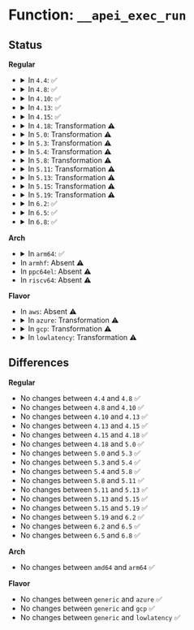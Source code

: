 # Function: <code>__apei_exec_run</code>

## Status
<b>Regular</b>
<ul>
<li>
<details>
<summary>In <code>4.4</code>: ✅</summary>

```c
int __apei_exec_run(struct apei_exec_context *ctx, u8 action, bool optional);
```

**Collision:** Unique Global

**Inline:** No

**Transformation:** False

**Instances:**

```
In drivers/acpi/apei/apei-base.c (ffffffff814b2b30)
Location: drivers/acpi/apei/apei-base.c:156
Inline: False
Direct callers:
  - drivers/acpi/apei/erst.c:erst_get_record_count
  - drivers/acpi/apei/erst.c:erst_get_record_id_next
  - drivers/acpi/apei/erst.c:erst_read
  - drivers/acpi/apei/erst.c:erst_read
  - drivers/acpi/apei/erst.c:erst_read
  - drivers/acpi/apei/erst.c:erst_read
  - drivers/acpi/apei/erst.c:erst_read
  - drivers/acpi/apei/erst.c:erst_read
  - drivers/acpi/apei/erst.c:erst_read
  - drivers/acpi/apei/erst.c:erst_write
  - drivers/acpi/apei/erst.c:erst_write
  - drivers/acpi/apei/erst.c:erst_write
  - drivers/acpi/apei/erst.c:erst_write
  - drivers/acpi/apei/erst.c:erst_write
  - drivers/acpi/apei/erst.c:erst_write
```
**Symbols:**

```
ffffffff814b2b30-ffffffff814b2c07: __apei_exec_run (STB_GLOBAL)
```
</details>
</li>
<li>
<details>
<summary>In <code>4.8</code>: ✅</summary>

```c
int __apei_exec_run(struct apei_exec_context *ctx, u8 action, bool optional);
```

**Collision:** Unique Global

**Inline:** No

**Transformation:** False

**Instances:**

```
In drivers/acpi/apei/apei-base.c (ffffffff81502450)
Location: drivers/acpi/apei/apei-base.c:156
Inline: False
Direct callers:
  - drivers/acpi/apei/erst.c:erst_read
  - drivers/acpi/apei/erst.c:erst_read
  - drivers/acpi/apei/erst.c:erst_read
  - drivers/acpi/apei/erst.c:erst_read
  - drivers/acpi/apei/erst.c:erst_read
  - drivers/acpi/apei/erst.c:erst_read
  - drivers/acpi/apei/erst.c:erst_read
  - drivers/acpi/apei/erst.c:erst_write
  - drivers/acpi/apei/erst.c:erst_write
  - drivers/acpi/apei/erst.c:erst_write
  - drivers/acpi/apei/erst.c:erst_write
  - drivers/acpi/apei/erst.c:erst_write
  - drivers/acpi/apei/erst.c:erst_write
  - drivers/acpi/apei/erst.c:erst_get_record_id_next
  - drivers/acpi/apei/erst.c:erst_get_record_count
```
**Symbols:**

```
ffffffff81502450-ffffffff81502527: __apei_exec_run (STB_GLOBAL)
```
</details>
</li>
<li>
<details>
<summary>In <code>4.10</code>: ✅</summary>

```c
int __apei_exec_run(struct apei_exec_context *ctx, u8 action, bool optional);
```

**Collision:** Unique Global

**Inline:** No

**Transformation:** False

**Instances:**

```
In drivers/acpi/apei/apei-base.c (ffffffff81526630)
Location: drivers/acpi/apei/apei-base.c:156
Inline: False
Direct callers:
  - drivers/acpi/apei/erst.c:erst_read
  - drivers/acpi/apei/erst.c:erst_read
  - drivers/acpi/apei/erst.c:erst_read
  - drivers/acpi/apei/erst.c:erst_read
  - drivers/acpi/apei/erst.c:erst_read
  - drivers/acpi/apei/erst.c:erst_read
  - drivers/acpi/apei/erst.c:erst_read
  - drivers/acpi/apei/erst.c:erst_write
  - drivers/acpi/apei/erst.c:erst_write
  - drivers/acpi/apei/erst.c:erst_write
  - drivers/acpi/apei/erst.c:erst_write
  - drivers/acpi/apei/erst.c:erst_write
  - drivers/acpi/apei/erst.c:erst_write
  - drivers/acpi/apei/erst.c:erst_get_record_id_next
  - drivers/acpi/apei/erst.c:erst_get_record_count
```
**Symbols:**

```
ffffffff81526630-ffffffff81526713: __apei_exec_run (STB_GLOBAL)
```
</details>
</li>
<li>
<details>
<summary>In <code>4.13</code>: ✅</summary>

```c
int __apei_exec_run(struct apei_exec_context *ctx, u8 action, bool optional);
```

**Collision:** Unique Global

**Inline:** No

**Transformation:** False

**Instances:**

```
In drivers/acpi/apei/apei-base.c (ffffffff81539560)
Location: drivers/acpi/apei/apei-base.c:156
Inline: False
Direct callers:
  - drivers/acpi/apei/erst.c:erst_read
  - drivers/acpi/apei/erst.c:erst_read
  - drivers/acpi/apei/erst.c:erst_read
  - drivers/acpi/apei/erst.c:erst_read
  - drivers/acpi/apei/erst.c:erst_read
  - drivers/acpi/apei/erst.c:erst_read
  - drivers/acpi/apei/erst.c:erst_read
  - drivers/acpi/apei/erst.c:erst_write
  - drivers/acpi/apei/erst.c:erst_write
  - drivers/acpi/apei/erst.c:erst_write
  - drivers/acpi/apei/erst.c:erst_write
  - drivers/acpi/apei/erst.c:erst_write
  - drivers/acpi/apei/erst.c:erst_write
  - drivers/acpi/apei/erst.c:erst_get_record_id_next
  - drivers/acpi/apei/erst.c:erst_get_record_count
```
**Symbols:**

```
ffffffff81539560-ffffffff81539624: __apei_exec_run (STB_GLOBAL)
```
</details>
</li>
<li>
<details>
<summary>In <code>4.15</code>: ✅</summary>

```c
int __apei_exec_run(struct apei_exec_context *ctx, u8 action, bool optional);
```

**Collision:** Unique Global

**Inline:** No

**Transformation:** False

**Instances:**

```
In drivers/acpi/apei/apei-base.c (ffffffff8159c0c0)
Location: drivers/acpi/apei/apei-base.c:156
Inline: False
Direct callers:
  - drivers/acpi/apei/erst.c:erst_read
  - drivers/acpi/apei/erst.c:erst_read
  - drivers/acpi/apei/erst.c:erst_read
  - drivers/acpi/apei/erst.c:erst_read
  - drivers/acpi/apei/erst.c:erst_read
  - drivers/acpi/apei/erst.c:erst_read
  - drivers/acpi/apei/erst.c:erst_read
  - drivers/acpi/apei/erst.c:erst_write
  - drivers/acpi/apei/erst.c:erst_write
  - drivers/acpi/apei/erst.c:erst_write
  - drivers/acpi/apei/erst.c:erst_write
  - drivers/acpi/apei/erst.c:erst_write
  - drivers/acpi/apei/erst.c:erst_write
  - drivers/acpi/apei/erst.c:erst_get_record_id_next
  - drivers/acpi/apei/erst.c:erst_get_record_count
```
**Symbols:**

```
ffffffff8159c0c0-ffffffff8159c187: __apei_exec_run (STB_GLOBAL)
```
</details>
</li>
<li>
<details>
<summary>In <code>4.18</code>: Transformation ⚠️</summary>

```c
int __apei_exec_run(struct apei_exec_context *ctx, u8 action, bool optional);
```

**Collision:** Unique Global

**Inline:** No

**Transformation:** True

**Instances:**

```
In drivers/acpi/apei/apei-base.c (0)
Location: drivers/acpi/apei/apei-base.c:156
Inline: False
Direct callers:
  - drivers/acpi/apei/erst.c:erst_read
  - drivers/acpi/apei/erst.c:erst_read
  - drivers/acpi/apei/erst.c:erst_read
  - drivers/acpi/apei/erst.c:erst_read
  - drivers/acpi/apei/erst.c:erst_read
  - drivers/acpi/apei/erst.c:erst_read
  - drivers/acpi/apei/erst.c:erst_read
  - drivers/acpi/apei/erst.c:erst_write
  - drivers/acpi/apei/erst.c:erst_write
  - drivers/acpi/apei/erst.c:erst_write
  - drivers/acpi/apei/erst.c:erst_write
  - drivers/acpi/apei/erst.c:erst_write
  - drivers/acpi/apei/erst.c:erst_write
  - drivers/acpi/apei/erst.c:erst_get_record_id_next
  - drivers/acpi/apei/erst.c:erst_get_record_count
```
**Symbols:**

```
ffffffff815d4d3e-ffffffff815d4d56: __apei_exec_run.cold.6 (STB_LOCAL)
ffffffff815d3df0-ffffffff815d3eaa: __apei_exec_run (STB_GLOBAL)
```
</details>
</li>
<li>
<details>
<summary>In <code>5.0</code>: Transformation ⚠️</summary>

```c
int __apei_exec_run(struct apei_exec_context *ctx, u8 action, bool optional);
```

**Collision:** Unique Global

**Inline:** No

**Transformation:** True

**Instances:**

```
In drivers/acpi/apei/apei-base.c (0)
Location: drivers/acpi/apei/apei-base.c:156
Inline: False
Direct callers:
  - drivers/acpi/apei/erst.c:erst_read
  - drivers/acpi/apei/erst.c:erst_read
  - drivers/acpi/apei/erst.c:erst_read
  - drivers/acpi/apei/erst.c:erst_read
  - drivers/acpi/apei/erst.c:erst_read
  - drivers/acpi/apei/erst.c:erst_read
  - drivers/acpi/apei/erst.c:erst_read
  - drivers/acpi/apei/erst.c:erst_write
  - drivers/acpi/apei/erst.c:erst_write
  - drivers/acpi/apei/erst.c:erst_write
  - drivers/acpi/apei/erst.c:erst_write
  - drivers/acpi/apei/erst.c:erst_write
  - drivers/acpi/apei/erst.c:erst_write
  - drivers/acpi/apei/erst.c:erst_get_record_id_next
  - drivers/acpi/apei/erst.c:erst_get_record_count
```
**Symbols:**

```
ffffffff815ee4ee-ffffffff815ee506: __apei_exec_run.cold.6 (STB_LOCAL)
ffffffff815ed5a0-ffffffff815ed65a: __apei_exec_run (STB_GLOBAL)
```
</details>
</li>
<li>
<details>
<summary>In <code>5.3</code>: Transformation ⚠️</summary>

```c
int __apei_exec_run(struct apei_exec_context *ctx, u8 action, bool optional);
```

**Collision:** Unique Global

**Inline:** No

**Transformation:** True

**Instances:**

```
In drivers/acpi/apei/apei-base.c (0)
Location: drivers/acpi/apei/apei-base.c:148
Inline: False
Direct callers:
  - drivers/acpi/apei/erst.c:erst_read
  - drivers/acpi/apei/erst.c:erst_read
  - drivers/acpi/apei/erst.c:erst_read
  - drivers/acpi/apei/erst.c:erst_read
  - drivers/acpi/apei/erst.c:erst_read
  - drivers/acpi/apei/erst.c:erst_read
  - drivers/acpi/apei/erst.c:erst_read
  - drivers/acpi/apei/erst.c:erst_write
  - drivers/acpi/apei/erst.c:erst_write
  - drivers/acpi/apei/erst.c:erst_write
  - drivers/acpi/apei/erst.c:erst_write
  - drivers/acpi/apei/erst.c:erst_write
  - drivers/acpi/apei/erst.c:erst_write
  - drivers/acpi/apei/erst.c:erst_get_record_id_next
  - drivers/acpi/apei/erst.c:erst_get_record_count
```
**Symbols:**

```
ffffffff8162027e-ffffffff81620297: __apei_exec_run.cold (STB_LOCAL)
ffffffff8161f350-ffffffff8161f40b: __apei_exec_run (STB_GLOBAL)
```
</details>
</li>
<li>
<details>
<summary>In <code>5.4</code>: Transformation ⚠️</summary>

```c
int __apei_exec_run(struct apei_exec_context *ctx, u8 action, bool optional);
```

**Collision:** Unique Global

**Inline:** No

**Transformation:** True

**Instances:**

```
In drivers/acpi/apei/apei-base.c (0)
Location: drivers/acpi/apei/apei-base.c:148
Inline: False
Direct callers:
  - drivers/acpi/apei/erst.c:erst_read
  - drivers/acpi/apei/erst.c:erst_read
  - drivers/acpi/apei/erst.c:erst_read
  - drivers/acpi/apei/erst.c:erst_read
  - drivers/acpi/apei/erst.c:erst_read
  - drivers/acpi/apei/erst.c:erst_read
  - drivers/acpi/apei/erst.c:erst_read
  - drivers/acpi/apei/erst.c:erst_write
  - drivers/acpi/apei/erst.c:erst_write
  - drivers/acpi/apei/erst.c:erst_write
  - drivers/acpi/apei/erst.c:erst_write
  - drivers/acpi/apei/erst.c:erst_write
  - drivers/acpi/apei/erst.c:erst_write
  - drivers/acpi/apei/erst.c:erst_get_record_id_next
  - drivers/acpi/apei/erst.c:erst_get_record_count
```
**Symbols:**

```
ffffffff81641d5e-ffffffff81641d77: __apei_exec_run.cold (STB_LOCAL)
ffffffff81640e30-ffffffff81640eeb: __apei_exec_run (STB_GLOBAL)
```
</details>
</li>
<li>
<details>
<summary>In <code>5.8</code>: Transformation ⚠️</summary>

```c
int __apei_exec_run(struct apei_exec_context *ctx, u8 action, bool optional);
```

**Collision:** Unique Global

**Inline:** No

**Transformation:** True

**Instances:**

```
In drivers/acpi/apei/apei-base.c (0)
Location: drivers/acpi/apei/apei-base.c:148
Inline: False
Direct callers:
  - drivers/acpi/apei/erst.c:__erst_clear_from_storage
  - drivers/acpi/apei/erst.c:__erst_clear_from_storage
  - drivers/acpi/apei/erst.c:__erst_clear_from_storage
  - drivers/acpi/apei/erst.c:__erst_clear_from_storage
  - drivers/acpi/apei/erst.c:__erst_clear_from_storage
  - drivers/acpi/apei/erst.c:__erst_clear_from_storage
  - drivers/acpi/apei/erst.c:__erst_record_id_cache_add_one
  - drivers/acpi/apei/erst.c:erst_get_record_count
```
**Symbols:**

```
ffffffff816ef123-ffffffff816ef13d: __apei_exec_run.cold (STB_LOCAL)
ffffffff816eded0-ffffffff816edf95: __apei_exec_run (STB_GLOBAL)
```
</details>
</li>
<li>
<details>
<summary>In <code>5.11</code>: Transformation ⚠️</summary>

```c
int __apei_exec_run(struct apei_exec_context *ctx, u8 action, bool optional);
```

**Collision:** Unique Global

**Inline:** No

**Transformation:** True

**Instances:**

```
In drivers/acpi/apei/apei-base.c (0)
Location: drivers/acpi/apei/apei-base.c:148
Inline: False
Direct callers:
  - drivers/acpi/apei/erst.c:__erst_clear_from_storage
  - drivers/acpi/apei/erst.c:__erst_clear_from_storage
  - drivers/acpi/apei/erst.c:__erst_clear_from_storage
  - drivers/acpi/apei/erst.c:__erst_clear_from_storage
  - drivers/acpi/apei/erst.c:__erst_clear_from_storage
  - drivers/acpi/apei/erst.c:__erst_clear_from_storage
  - drivers/acpi/apei/erst.c:__erst_record_id_cache_add_one
  - drivers/acpi/apei/erst.c:erst_get_record_count
```
**Symbols:**

```
ffffffff81c03332-ffffffff81c0334c: __apei_exec_run.cold (STB_LOCAL)
ffffffff8170b4e0-ffffffff8170b5a5: __apei_exec_run (STB_GLOBAL)
```
</details>
</li>
<li>
<details>
<summary>In <code>5.13</code>: Transformation ⚠️</summary>

```c
int __apei_exec_run(struct apei_exec_context *ctx, u8 action, bool optional);
```

**Collision:** Unique Global

**Inline:** No

**Transformation:** True

**Instances:**

```
In drivers/acpi/apei/apei-base.c (0)
Location: drivers/acpi/apei/apei-base.c:148
Inline: False
Direct callers:
  - drivers/acpi/apei/erst.c:erst_read
  - drivers/acpi/apei/erst.c:erst_read
  - drivers/acpi/apei/erst.c:erst_read
  - drivers/acpi/apei/erst.c:erst_read
  - drivers/acpi/apei/erst.c:erst_read
  - drivers/acpi/apei/erst.c:erst_read
  - drivers/acpi/apei/erst.c:erst_read
  - drivers/acpi/apei/erst.c:erst_write
  - drivers/acpi/apei/erst.c:erst_write
  - drivers/acpi/apei/erst.c:erst_write
  - drivers/acpi/apei/erst.c:erst_write
  - drivers/acpi/apei/erst.c:erst_write
  - drivers/acpi/apei/erst.c:erst_write
  - drivers/acpi/apei/erst.c:__erst_record_id_cache_add_one
  - drivers/acpi/apei/erst.c:erst_get_record_count
```
**Symbols:**

```
ffffffff81bf4d24-ffffffff81bf4d3d: __apei_exec_run.cold (STB_LOCAL)
ffffffff816ecb30-ffffffff816ecbeb: __apei_exec_run (STB_GLOBAL)
```
</details>
</li>
<li>
<details>
<summary>In <code>5.15</code>: Transformation ⚠️</summary>

```c
int __apei_exec_run(struct apei_exec_context *ctx, u8 action, bool optional);
```

**Collision:** Unique Global

**Inline:** No

**Transformation:** True

**Instances:**

```
In drivers/acpi/apei/apei-base.c (0)
Location: drivers/acpi/apei/apei-base.c:148
Inline: False
Direct callers:
  - drivers/acpi/apei/erst.c:erst_read
  - drivers/acpi/apei/erst.c:erst_read
  - drivers/acpi/apei/erst.c:erst_read
  - drivers/acpi/apei/erst.c:erst_read
  - drivers/acpi/apei/erst.c:erst_read
  - drivers/acpi/apei/erst.c:erst_read
  - drivers/acpi/apei/erst.c:erst_read
  - drivers/acpi/apei/erst.c:erst_write
  - drivers/acpi/apei/erst.c:erst_write
  - drivers/acpi/apei/erst.c:erst_write
  - drivers/acpi/apei/erst.c:erst_write
  - drivers/acpi/apei/erst.c:erst_write
  - drivers/acpi/apei/erst.c:erst_write
  - drivers/acpi/apei/erst.c:__erst_record_id_cache_add_one
  - drivers/acpi/apei/erst.c:erst_get_record_count
```
**Symbols:**

```
ffffffff81cf207e-ffffffff81cf2097: __apei_exec_run.cold (STB_LOCAL)
ffffffff81766c70-ffffffff81766d2b: __apei_exec_run (STB_GLOBAL)
```
</details>
</li>
<li>
<details>
<summary>In <code>5.19</code>: Transformation ⚠️</summary>

```c
int __apei_exec_run(struct apei_exec_context *ctx, u8 action, bool optional);
```

**Collision:** Unique Global

**Inline:** No

**Transformation:** True

**Instances:**

```
In drivers/acpi/apei/apei-base.c (0)
Location: drivers/acpi/apei/apei-base.c:148
Inline: False
Direct callers:
  - drivers/acpi/apei/erst.c:erst_read
  - drivers/acpi/apei/erst.c:erst_read
  - drivers/acpi/apei/erst.c:erst_read
  - drivers/acpi/apei/erst.c:erst_read
  - drivers/acpi/apei/erst.c:erst_read
  - drivers/acpi/apei/erst.c:erst_read
  - drivers/acpi/apei/erst.c:erst_read
  - drivers/acpi/apei/erst.c:erst_write
  - drivers/acpi/apei/erst.c:erst_write
  - drivers/acpi/apei/erst.c:erst_write
  - drivers/acpi/apei/erst.c:erst_write
  - drivers/acpi/apei/erst.c:erst_write
  - drivers/acpi/apei/erst.c:erst_write
  - drivers/acpi/apei/erst.c:__erst_record_id_cache_add_one
  - drivers/acpi/apei/erst.c:erst_get_record_count
```
**Symbols:**

```
ffffffff81eba0f2-ffffffff81eba10a: __apei_exec_run.cold (STB_LOCAL)
ffffffff8189b2b0-ffffffff8189b374: __apei_exec_run (STB_GLOBAL)
```
</details>
</li>
<li>
<details>
<summary>In <code>6.2</code>: ✅</summary>

```c
int __apei_exec_run(struct apei_exec_context *ctx, u8 action, bool optional);
```

**Collision:** Unique Global

**Inline:** No

**Transformation:** False

**Instances:**

```
In drivers/acpi/apei/apei-base.c (ffffffff819e38f0)
Location: drivers/acpi/apei/apei-base.c:145
Inline: False
Direct callers:
  - drivers/acpi/apei/erst.c:__erst_read
  - drivers/acpi/apei/erst.c:__erst_read
  - drivers/acpi/apei/erst.c:__erst_read
  - drivers/acpi/apei/erst.c:__erst_read
  - drivers/acpi/apei/erst.c:__erst_read
  - drivers/acpi/apei/erst.c:__erst_read
  - drivers/acpi/apei/erst.c:__erst_read
  - drivers/acpi/apei/erst.c:erst_write
  - drivers/acpi/apei/erst.c:erst_write
  - drivers/acpi/apei/erst.c:erst_write
  - drivers/acpi/apei/erst.c:erst_write
  - drivers/acpi/apei/erst.c:erst_write
  - drivers/acpi/apei/erst.c:erst_write
  - drivers/acpi/apei/erst.c:__erst_record_id_cache_add_one
  - drivers/acpi/apei/erst.c:erst_get_record_count
```
**Symbols:**

```
ffffffff819e38f0-ffffffff819e39d4: __apei_exec_run (STB_GLOBAL)
```
</details>
</li>
<li>
<details>
<summary>In <code>6.5</code>: ✅</summary>

```c
int __apei_exec_run(struct apei_exec_context *ctx, u8 action, bool optional);
```

**Collision:** Unique Global

**Inline:** No

**Transformation:** False

**Instances:**

```
In drivers/acpi/apei/apei-base.c (ffffffff81a2bf10)
Location: drivers/acpi/apei/apei-base.c:145
Inline: False
Direct callers:
  - drivers/acpi/apei/erst.c:__erst_read
  - drivers/acpi/apei/erst.c:__erst_read
  - drivers/acpi/apei/erst.c:__erst_read
  - drivers/acpi/apei/erst.c:__erst_read
  - drivers/acpi/apei/erst.c:__erst_read
  - drivers/acpi/apei/erst.c:__erst_read
  - drivers/acpi/apei/erst.c:__erst_read
  - drivers/acpi/apei/erst.c:erst_write
  - drivers/acpi/apei/erst.c:erst_write
  - drivers/acpi/apei/erst.c:erst_write
  - drivers/acpi/apei/erst.c:erst_write
  - drivers/acpi/apei/erst.c:erst_write
  - drivers/acpi/apei/erst.c:erst_write
  - drivers/acpi/apei/erst.c:__erst_record_id_cache_add_one
  - drivers/acpi/apei/erst.c:erst_get_record_count
```
**Symbols:**

```
ffffffff81a2bf10-ffffffff81a2bffb: __apei_exec_run (STB_GLOBAL)
```
</details>
</li>
<li>
<details>
<summary>In <code>6.8</code>: ✅</summary>

```c
int __apei_exec_run(struct apei_exec_context *ctx, u8 action, bool optional);
```

**Collision:** Unique Global

**Inline:** No

**Transformation:** False

**Instances:**

```
In drivers/acpi/apei/apei-base.c (ffffffff81a770e0)
Location: drivers/acpi/apei/apei-base.c:145
Inline: False
Direct callers:
  - drivers/acpi/apei/erst.c:__erst_read
  - drivers/acpi/apei/erst.c:__erst_read
  - drivers/acpi/apei/erst.c:__erst_read
  - drivers/acpi/apei/erst.c:__erst_read
  - drivers/acpi/apei/erst.c:__erst_read
  - drivers/acpi/apei/erst.c:__erst_read
  - drivers/acpi/apei/erst.c:__erst_read
  - drivers/acpi/apei/erst.c:erst_write
  - drivers/acpi/apei/erst.c:erst_write
  - drivers/acpi/apei/erst.c:erst_write
  - drivers/acpi/apei/erst.c:erst_write
  - drivers/acpi/apei/erst.c:erst_write
  - drivers/acpi/apei/erst.c:erst_write
  - drivers/acpi/apei/erst.c:__erst_record_id_cache_add_one
  - drivers/acpi/apei/erst.c:erst_get_record_count
```
**Symbols:**

```
ffffffff81a770e0-ffffffff81a771cb: __apei_exec_run (STB_GLOBAL)
```
</details>
</li>
</ul>
<b>Arch</b>
<ul>
<li>
<details>
<summary>In <code>arm64</code>: ✅</summary>

```c
int __apei_exec_run(struct apei_exec_context *ctx, u8 action, bool optional);
```

**Collision:** Unique Global

**Inline:** No

**Transformation:** False

**Instances:**

```
In drivers/acpi/apei/apei-base.c (ffff8000107abac0)
Location: drivers/acpi/apei/apei-base.c:148
Inline: False
Direct callers:
  - drivers/acpi/apei/erst.c:erst_read
  - drivers/acpi/apei/erst.c:erst_read
  - drivers/acpi/apei/erst.c:erst_read
  - drivers/acpi/apei/erst.c:erst_read
  - drivers/acpi/apei/erst.c:erst_read
  - drivers/acpi/apei/erst.c:erst_read
  - drivers/acpi/apei/erst.c:erst_read
  - drivers/acpi/apei/erst.c:erst_get_record_id_next
  - drivers/acpi/apei/erst.c:erst_get_record_count
```
**Symbols:**

```
ffff8000107abac0-ffff8000107abbc4: __apei_exec_run (STB_GLOBAL)
```
</details>
</li>
<li>
In <code>armhf</code>: Absent ⚠️
</li>
<li>
In <code>ppc64el</code>: Absent ⚠️
</li>
<li>
In <code>riscv64</code>: Absent ⚠️
</li>
</ul>
<b>Flavor</b>
<ul>
<li>
In <code>aws</code>: Absent ⚠️
</li>
<li>
<details>
<summary>In <code>azure</code>: Transformation ⚠️</summary>

```c
int __apei_exec_run(struct apei_exec_context *ctx, u8 action, bool optional);
```

**Collision:** Unique Global

**Inline:** No

**Transformation:** True

**Instances:**

```
In drivers/acpi/apei/apei-base.c (0)
Location: drivers/acpi/apei/apei-base.c:148
Inline: False
Direct callers:
  - drivers/acpi/apei/erst.c:erst_read
  - drivers/acpi/apei/erst.c:erst_read
  - drivers/acpi/apei/erst.c:erst_read
  - drivers/acpi/apei/erst.c:erst_read
  - drivers/acpi/apei/erst.c:erst_read
  - drivers/acpi/apei/erst.c:erst_read
  - drivers/acpi/apei/erst.c:erst_read
  - drivers/acpi/apei/erst.c:erst_get_record_id_next
  - drivers/acpi/apei/erst.c:erst_get_record_count
```
**Symbols:**

```
ffffffff815fe16e-ffffffff815fe187: __apei_exec_run.cold (STB_LOCAL)
ffffffff815fd240-ffffffff815fd2fb: __apei_exec_run (STB_GLOBAL)
```
</details>
</li>
<li>
<details>
<summary>In <code>gcp</code>: Transformation ⚠️</summary>

```c
int __apei_exec_run(struct apei_exec_context *ctx, u8 action, bool optional);
```

**Collision:** Unique Global

**Inline:** No

**Transformation:** True

**Instances:**

```
In drivers/acpi/apei/apei-base.c (0)
Location: drivers/acpi/apei/apei-base.c:148
Inline: False
Direct callers:
  - drivers/acpi/apei/erst.c:erst_read
  - drivers/acpi/apei/erst.c:erst_read
  - drivers/acpi/apei/erst.c:erst_read
  - drivers/acpi/apei/erst.c:erst_read
  - drivers/acpi/apei/erst.c:erst_read
  - drivers/acpi/apei/erst.c:erst_read
  - drivers/acpi/apei/erst.c:erst_read
  - drivers/acpi/apei/erst.c:erst_write
  - drivers/acpi/apei/erst.c:erst_write
  - drivers/acpi/apei/erst.c:erst_write
  - drivers/acpi/apei/erst.c:erst_write
  - drivers/acpi/apei/erst.c:erst_write
  - drivers/acpi/apei/erst.c:erst_write
  - drivers/acpi/apei/erst.c:erst_get_record_id_next
  - drivers/acpi/apei/erst.c:erst_get_record_count
```
**Symbols:**

```
ffffffff81635b9e-ffffffff81635bb7: __apei_exec_run.cold (STB_LOCAL)
ffffffff81634c70-ffffffff81634d2b: __apei_exec_run (STB_GLOBAL)
```
</details>
</li>
<li>
<details>
<summary>In <code>lowlatency</code>: Transformation ⚠️</summary>

```c
int __apei_exec_run(struct apei_exec_context *ctx, u8 action, bool optional);
```

**Collision:** Unique Global

**Inline:** No

**Transformation:** True

**Instances:**

```
In drivers/acpi/apei/apei-base.c (0)
Location: drivers/acpi/apei/apei-base.c:148
Inline: False
Direct callers:
  - drivers/acpi/apei/erst.c:erst_read
  - drivers/acpi/apei/erst.c:erst_read
  - drivers/acpi/apei/erst.c:erst_read
  - drivers/acpi/apei/erst.c:erst_read
  - drivers/acpi/apei/erst.c:erst_read
  - drivers/acpi/apei/erst.c:erst_read
  - drivers/acpi/apei/erst.c:erst_read
  - drivers/acpi/apei/erst.c:erst_write
  - drivers/acpi/apei/erst.c:erst_write
  - drivers/acpi/apei/erst.c:erst_write
  - drivers/acpi/apei/erst.c:erst_write
  - drivers/acpi/apei/erst.c:erst_write
  - drivers/acpi/apei/erst.c:erst_write
  - drivers/acpi/apei/erst.c:erst_get_record_id_next
  - drivers/acpi/apei/erst.c:erst_get_record_count
```
**Symbols:**

```
ffffffff8164feae-ffffffff8164fec7: __apei_exec_run.cold (STB_LOCAL)
ffffffff8164ef80-ffffffff8164f03b: __apei_exec_run (STB_GLOBAL)
```
</details>
</li>
</ul>

## Differences
<b>Regular</b>
<ul>
<li>
No changes between <code>4.4</code> and <code>4.8</code> ✅
</li>
<li>
No changes between <code>4.8</code> and <code>4.10</code> ✅
</li>
<li>
No changes between <code>4.10</code> and <code>4.13</code> ✅
</li>
<li>
No changes between <code>4.13</code> and <code>4.15</code> ✅
</li>
<li>
No changes between <code>4.15</code> and <code>4.18</code> ✅
</li>
<li>
No changes between <code>4.18</code> and <code>5.0</code> ✅
</li>
<li>
No changes between <code>5.0</code> and <code>5.3</code> ✅
</li>
<li>
No changes between <code>5.3</code> and <code>5.4</code> ✅
</li>
<li>
No changes between <code>5.4</code> and <code>5.8</code> ✅
</li>
<li>
No changes between <code>5.8</code> and <code>5.11</code> ✅
</li>
<li>
No changes between <code>5.11</code> and <code>5.13</code> ✅
</li>
<li>
No changes between <code>5.13</code> and <code>5.15</code> ✅
</li>
<li>
No changes between <code>5.15</code> and <code>5.19</code> ✅
</li>
<li>
No changes between <code>5.19</code> and <code>6.2</code> ✅
</li>
<li>
No changes between <code>6.2</code> and <code>6.5</code> ✅
</li>
<li>
No changes between <code>6.5</code> and <code>6.8</code> ✅
</li>
</ul>
<b>Arch</b>
<ul>
<li>
No changes between <code>amd64</code> and <code>arm64</code> ✅
</li>
</ul>
<b>Flavor</b>
<ul>
<li>
No changes between <code>generic</code> and <code>azure</code> ✅
</li>
<li>
No changes between <code>generic</code> and <code>gcp</code> ✅
</li>
<li>
No changes between <code>generic</code> and <code>lowlatency</code> ✅
</li>
</ul>
